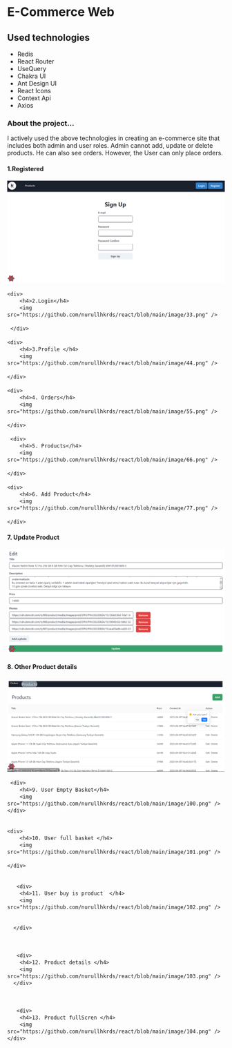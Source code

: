 # E-Commerce Web

<h2>Used technologies</h2>
<ul>
  <li>Redis</li>
  <li>React Router</li>
  <li>UseQuery</li>
  <li>Chakra UI</li>
  <li>Ant Design UI</li>
  <li>React Icons</li>
  <li>Context Api</li>
  <li>Axios</li>
</ul>
<h3>About the project...</h3>
<p>I actively used the above technologies in creating an e-commerce site that includes both admin and user roles. Admin cannot add, update or delete products. He can also see orders. However, the User can only place orders.</p>

<div>
  <div>
        <h4>1.Registered</h4>
        <img  src="https://github.com/nurullhkrds/react/blob/main/image/22.png" />
    
  </div>

    <div>
        <h4>2.Login</h4>
        <img  src="https://github.com/nurullhkrds/react/blob/main/image/33.png" />
    
     </div>

    <div>
        <h4>3.Profile </h4>
        <img  src="https://github.com/nurullhkrds/react/blob/main/image/44.png" />
    
    </div>

    <div>
        <h4>4. Orders</h4>
        <img  src="https://github.com/nurullhkrds/react/blob/main/image/55.png" />
    
    </div>

     <div>
        <h4>5. Products</h4>
        <img  src="https://github.com/nurullhkrds/react/blob/main/image/66.png" />
    
    </div>

    <div>
        <h4>6. Add Product</h4>
        <img  src="https://github.com/nurullhkrds/react/blob/main/image/77.png" />
    
    </div>

   <div>
        <h4>7. Update Product</h4>
        <img  src="https://github.com/nurullhkrds/react/blob/main/image/88.png" />
    
  </div>




   <div>
        <h4>8. Other Product details</h4>
        <img  src="https://github.com/nurullhkrds/react/blob/main/image/99.png" />
    
  </div>

     <div>
        <h4>9. User Empty Basket</h4>
        <img  src="https://github.com/nurullhkrds/react/blob/main/image/100.png" />
    </div>
    
    
    <div>
        <h4>10. User full basket </h4>
        <img  src="https://github.com/nurullhkrds/react/blob/main/image/101.png" />

    </div>

   
       <div>
        <h4>11. User buy is product  </h4>
        <img  src="https://github.com/nurullhkrds/react/blob/main/image/102.png" />
      
    
      </div>


   
       <div>
        <h4>12. Product details </h4>
        <img  src="https://github.com/nurullhkrds/react/blob/main/image/103.png" />
      </div>

      
     
       <div>
        <h4>13. Product fullScren </h4>
        <img  src="https://github.com/nurullhkrds/react/blob/main/image/104.png" />
    </div>


 
</div>

